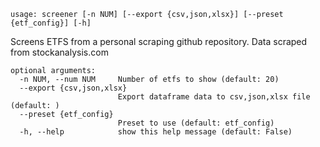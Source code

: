 ```
usage: screener [-n NUM] [--export {csv,json,xlsx}] [--preset {etf_config}] [-h]
```

Screens ETFS from a personal scraping github repository. Data scraped from stockanalysis.com

```
optional arguments:
  -n NUM, --num NUM     Number of etfs to show (default: 20)
  --export {csv,json,xlsx}
                        Export dataframe data to csv,json,xlsx file (default: )
  --preset {etf_config}
                        Preset to use (default: etf_config)
  -h, --help            show this help message (default: False)
```
